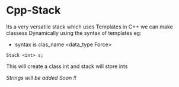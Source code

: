 # Cpp-Stack
Its a very versatile stack which uses Templates in C++
we can make classess Dynamically using the syntax of templates eg:

-  syntax is clas_name <data_type Force>

`Stack <int> s;`

This will create a class int and stack will store ints


*Strings will be added Soon !!*
